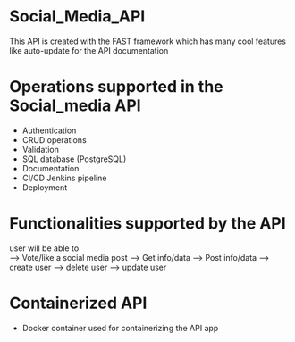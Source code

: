 # Social_Media_API

This API is created with the FAST framework which has many cool features like auto-update for the API documentation 

# Operations supported in the Social_media API  
- Authentication
- CRUD operations 
- Validation
- SQL database (PostgreSQL) 
- Documentation
- CI/CD Jenkins pipeline
- Deployment

# Functionalities supported by the API
user will be able to  
--> Vote/like a social media post
--> Get info/data 
--> Post info/data 
--> create user
--> delete user
--> update user
 
# Containerized API
 -  Docker container used for containerizing the API app

